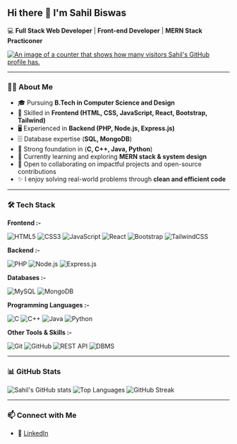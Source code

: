 ## Hi there 👋 I'm Sahil Biswas

💻 **Full Stack Web Developer** | **Front-end Developer** | **MERN Stack Practiconer**

[![An image of a counter that shows how many visitors Sahil's GitHub profile has.](https://komarev.com/ghpvc/?username=sahilbiswas12-sky&style=for-the-badge&color=brightgreen)](https://github.com/sahilbiswas12-sky)

---

### 👨‍💻 About Me
- 🎓 Pursuing **B.Tech in Computer Science and Design**
- 💼 Skilled in **Frontend (HTML, CSS, JavaScript, React, Bootstrap, Tailwind)**
- 🖥️ Experienced in **Backend (PHP, Node.js, Express.js)**
- 🗄️ Database expertise (**SQL, MongoDB**)
- 🔧 Strong foundation in (**C, C++, Java, Python**)
- 🌱 Currently learning and exploring **MERN stack & system design**
- 🤝 Open to collaborating on impactful projects and open-source contributions
- ✨ I enjoy solving real-world problems through **clean and efficient code**

---

### 🛠️ Tech Stack

**Frontend :-**

![HTML5](https://img.shields.io/badge/-HTML5-E34F26?style=flat-square&logo=html5&logoColor=white)
![CSS3](https://img.shields.io/badge/-CSS3-1572B6?style=flat-square&logo=css3&logoColor=white)
![JavaScript](https://img.shields.io/badge/-JavaScript-F7DF1E?style=flat-square&logo=javascript&logoColor=black)
![React](https://img.shields.io/badge/-React-20232A?style=flat-square&logo=react&logoColor=61DAFB)
![Bootstrap](https://img.shields.io/badge/-Bootstrap-563D7C?style=flat-square&logo=bootstrap&logoColor=white)
![TailwindCSS](https://img.shields.io/badge/-TailwindCSS-38B2AC?style=flat-square&logo=tailwind-css&logoColor=white)

**Backend :-**

![PHP](https://img.shields.io/badge/-PHP-777BB4?style=flat-square&logo=php&logoColor=white)
![Node.js](https://img.shields.io/badge/-Node.js-339933?style=flat-square&logo=node.js&logoColor=white)
![Express.js](https://img.shields.io/badge/-Express.js-000000?style=flat-square&logo=express&logoColor=white)

**Databases :-**

![MySQL](https://img.shields.io/badge/-MySQL-005C84?style=flat-square&logo=mysql&logoColor=white)
![MongoDB](https://img.shields.io/badge/-MongoDB-4EA94B?style=flat-square&logo=mongodb&logoColor=white)

**Programming Languages :-**

![C](https://img.shields.io/badge/-C-00599C?style=flat-square&logo=c&logoColor=white)
![C++](https://img.shields.io/badge/-C++-00599C?style=flat-square&logo=c%2B%2B&logoColor=white)
![Java](https://img.shields.io/badge/-Java-ED8B00?style=flat-square&logo=openjdk&logoColor=white)
![Python](https://img.shields.io/badge/-Python-3776AB?style=flat-square&logo=python&logoColor=white)

**Other Tools & Skills :-**

![Git](https://img.shields.io/badge/-Git-F05032?style=flat-square&logo=git&logoColor=white)
![GitHub](https://img.shields.io/badge/-GitHub-181717?style=flat-square&logo=github&logoColor=white)
![REST API](https://img.shields.io/badge/-REST-02569B?style=flat-square&logo=rest&logoColor=white)
![DBMS](https://img.shields.io/badge/-DBMS-4479A1?style=flat-square&logo=database&logoColor=white)

---

### 📊 GitHub Stats

![Sahil's GitHub stats](https://github-readme-stats.vercel.app/api?username=sahilbiswas12-sky&show_icons=true&theme=radical)
![Top Languages](https://github-readme-stats.vercel.app/api/top-langs/?username=sahilbiswas12-sky&layout=compact&theme=radical)
![GitHub Streak](https://github-readme-streak-stats.herokuapp.com/?user=sahilbiswas12-sky&theme=radical)

---

### 📫 Connect with Me
- 💼 [LinkedIn](https://www.linkedin.com/in/sahil-biswas-827337287)

